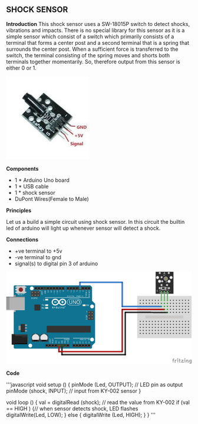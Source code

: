 ## SHOCK SENSOR

**Introduction** This shock sensor uses a SW-18015P switch to detect shocks, vibrations and impacts. There is no special library 
for this sensor as it is a simple sensor which consist of a switch which primarily consists of a terminal that forms a center 
post and a second terminal that is a spring that surrounds the center post. When a sufficient force is transferred to the switch,
the terminal consisting of the spring moves and shorts both terminals together momentarily. So, therefore output from this sensor
is either 0 or 1.

![pin diagram](/images/shocksensor.jpg)

**Components**

* 1 * Arduino Uno board
* 1 * USB cable
* 1 * shock sensor
* DuPont Wires(Female to Male)

**Principles**

Let us a build a simple circuit using shock sensor. In this circuit the builtin led of arduino will light up whenever sensor will
detect a shock.

**Connections**

* +ve terminal to +5v 
* -ve terminal to gnd
* signal(s) to digital pin 3 of arduino

![connection](/images/Arduino_KY-002_Keyes_Vibration_switch_module_connection-diagram.png)

**Code**

'''javascript
void setup () {
	pinMode (Led, OUTPUT); // LED pin as output  
	pinMode (shock, INPUT); // input from KY-002 sensor
} 

void loop () {
	val = digitalRead (shock); // read the value from KY-002
	if (val == HIGH ) {// when sensor detects shock, LED flashes  
		digitalWrite(Led, LOW);
	} else {
		digitalWrite (Led, HIGH);
	}
}
'''


